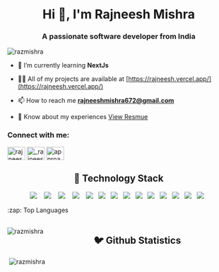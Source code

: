 <h1 align="center">Hi 👋, I'm Rajneesh Mishra</h1>
<h3 align="center">A passionate software developer from India</h3>

<p align="left"> <img src="https://komarev.com/ghpvc/?username=razmishra&label=Profile%20views&color=0e75b6&style=flat" alt="razmishra" /> </p>

- 🌱 I’m currently learning **NextJs**

- 👨‍💻 All of my projects are available at [https://rajneesh.vercel.app/](https://rajneesh.vercel.app/)

- 📫 How to reach me **rajneeshmishra672@gmail.com**

- 📄 Know about my experiences <span> <a href="https://onedrive.live.com/?authkey=%21AMFFDSnuIWQuAQI&cid=3A3F1E42DD4C9231&id=3A3F1E42DD4C9231%2116442&parId=root&o=OneUp" target="__blank">View Resmue</a> </span>

<h3 align="left">Connect with me:</h3>
<p align="left">
<a href="https://linkedin.com/in/rajneesh1m" target="blank"><img align="center" src="https://raw.githubusercontent.com/rahuldkjain/github-profile-readme-generator/master/src/images/icons/Social/linked-in-alt.svg" alt="rajneesh1m" height="30" width="40" /></a>
<a href="https://instagram.com/_rajneesh_mishra7" target="blank"><img align="center" src="https://raw.githubusercontent.com/rahuldkjain/github-profile-readme-generator/master/src/images/icons/Social/instagram.svg" alt="_rajneesh_mishra7" height="30" width="40" /></a>
<a href="https://www.youtube.com/@approachjunction" target="blank"><img align="center" src="https://raw.githubusercontent.com/rahuldkjain/github-profile-readme-generator/master/src/images/icons/Social/youtube.svg" alt="approachjunction" height="30" width="40" /></a>
</p>

<h2 align="center"> 🔭 Technology Stack</h2>
<p align="center">
  <img src="https://img.shields.io/badge/node.js%20-%2343853D.svg?&style=for-the-badge&logo=node.js&logoColor=white" />&nbsp;&nbsp;&nbsp;
  <img src="https://img.shields.io/badge/express%20-%231572B6.svg?&style=for-the-badge&logo=express&logoColor=white" />&nbsp;&nbsp;&nbsp;
  <img src="https://img.shields.io/badge/react%20-%2300D9FF.svg?&style=for-the-badge&logo=react&logoColor=white" />&nbsp;&nbsp;&nbsp;
  <img src="https://img.shields.io/badge/nextjs%20-%231572B6.svg?&style=for-the-badge&logo=nextdotjs&logoColor=white" />&nbsp;&nbsp;&nbsp;
<img src="https://img.shields.io/badge/docker%20-%231572B6.svg?&style=for-the-badge&logo=docker&logoColor=white" />&nbsp;&nbsp; 
  <img src="https://img.shields.io/badge/typescript%20-%231572B6.svg?&style=for-the-badge&logo=typescript&logoColor=white" />&nbsp;&nbsp; 
  <img src="https://img.shields.io/badge/javascript%20-%231572B6.svg?&style=for-the-badge&logo=javascript&logoColor=white" />&nbsp;&nbsp;
  <img src="https://img.shields.io/badge/mongodb%20-%231572B6.svg?&style=for-the-badge&logo=mongodb&logoColor=white" />&nbsp;&nbsp;
  <img src="https://img.shields.io/badge/mysql%20-%231572B6.svg?&style=for-the-badge&logo=mysql&logoColor=white" />&nbsp;&nbsp;
  <img src="https://img.shields.io/badge/heroku%20-%231572B6.svg?&style=for-the-badge&logo=heroku&logoColor=white" />&nbsp;&nbsp;
  <img src="https://img.shields.io/badge/bootstrap%20-7952B3.svg?&style=for-the-badge&logo=bootstrap&logoColor=white" />&nbsp;&nbsp;
  <img src="https://img.shields.io/badge/firebase%20-FFCA28.svg?&style=for-the-badge&logo=firebase&logoColor=white" />&nbsp;&nbsp;
  <img src="https://img.shields.io/badge/postgresql%20-4169E1.svg?&style=for-the-badge&logo=postgresql&logoColor=white" />&nbsp;&nbsp;
  <img src="https://img.shields.io/badge/git%20-%231572B6.svg?&style=for-the-badge&logo=git&logoColor=white" />&nbsp;&nbsp;
</p>
<div>
<summary> :zap: Top Languages </summary><br>
<p><img align="left" src="https://github-readme-stats.vercel.app/api/top-langs?username=razmishra&show_icons=true&locale=en&layout=compact" alt="razmishra" /></p>
<h2 align="center">🐦 Github Statistics </h2>
<p>&nbsp;<img align="center" src="https://github-readme-stats.vercel.app/api?username=razmishra&show_icons=true&locale=en" alt="razmishra" /></p>
</div>
